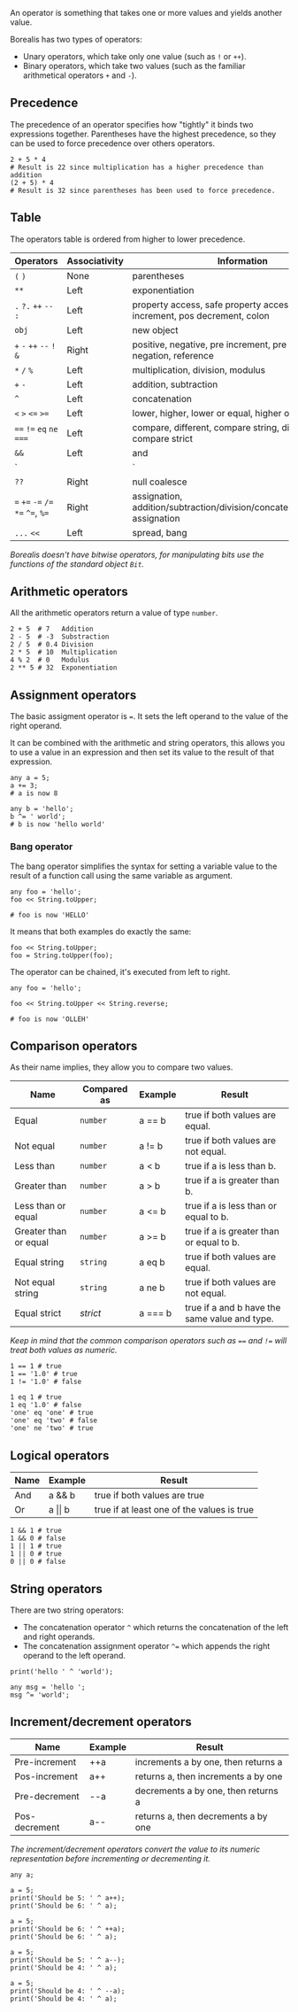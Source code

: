 An operator is something that takes one or more values and yields another value.

Borealis has two types of operators:

* Unary operators, which take only one value (such as `!` or `++`).
* Binary operators, which take two values (such as the familiar arithmetical operators `+` and `-`).

## Precedence

The precedence of an operator specifies how "tightly" it binds two expressions together. Parentheses have the highest precedence, so they can be used to force precedence over others operators.

```borealis
2 + 5 * 4
# Result is 22 since multiplication has a higher precedence than addition
(2 + 5) * 4
# Result is 32 since parentheses has been used to force precedence.
```

## Table

The operators table is ordered from higher to lower precedence.

|  Operators                         | Associativity | Information                                                                  |
|----------------------------------- |---------------|------------------------------------------------------------------------------|
| `(` `)`                            | None          | parentheses                                                                  |
| `**`                               | Left          | exponentiation                                                               |
| `.` `?.` `++` `--` `:`             | Left          | property access, safe property access, pos increment, pos decrement, colon   |
| `obj`                              | Left          | new object                                                                   |
| `+` `-` `++` `--` `!` `&`          | Right         | positive, negative, pre increment, pre decrement, negation, reference        |
| `*` `/` `%`                        | Left          | multiplication, division, modulus                                            |
| `+` `-`                            | Left          | addition, subtraction                                                        |
| `^`                                | Left          | concatenation                                                                |
| `<` `>` `<=` `>=`                  | Left          | lower, higher, lower or equal, higher or equal                               |
| `==` `!=` `eq` `ne` `===`          | Left          | compare, different, compare string, different string, compare strict         |
| `&&`                               | Left          | and                                                                          |
| `||`                               | Left          | or                                                                           |
| `??`                               | Right         | null coalesce                                                                |
| `=` `+=` `-=` `/=` `*=` `^=`, `%=` | Right         | assignation, addition/subtraction/division/concatenation/modulus assignation |
| `...` `<<`                         | Left          | spread, bang                                                                 |

_Borealis doesn't have bitwise operators, for manipulating bits use the functions of the standard object `Bit`._

## Arithmetic operators

All the arithmetic operators return a value of type `number`.

```borealis
2 + 5  # 7   Addition
2 - 5  # -3  Substraction
2 / 5  # 0.4 Division
2 * 5  # 10  Multiplication
4 % 2  # 0   Modulus
2 ** 5 # 32  Exponentiation
```

## Assignment operators

The basic assigment operator is `=`. It sets the left operand to the value of the right operand.

It can be combined with the arithmetic and string operators, this allows you to use a value in an expression and then set its value to the result of that expression.

```borealis
any a = 5;
a += 3;
# a is now 8

any b = 'hello';
b ^= ' world';
# b is now 'hello world'
```

### Bang operator

The bang operator simplifies the syntax for setting a variable value to the result of a function call using the same variable as argument.

```borealis
any foo = 'hello';
foo << String.toUpper;

# foo is now 'HELLO'
```

It means that both examples do exactly the same:

```borealis
foo << String.toUpper;
foo = String.toUpper(foo);
```

The operator can be chained, it's executed from left to right.

```borealis
any foo = 'hello';

foo << String.toUpper << String.reverse;

# foo is now 'OLLEH'
```

## Comparison operators

As their name implies, they allow you to compare two values.


| Name                    | Compared as | Example | Result                                          |
|-------------------------|-------------|---------|-------------------------------------------------|
| Equal                   | `number`    | a == b  | true if both values are equal.                  |
| Not equal               | `number`    | a != b  | true if both values are not equal.              |
| Less than               | `number`    | a < b   | true if a is less than b.                       |
| Greater than            | `number`    | a > b   | true if a is greater than b.                    |
| Less than or equal      | `number`    | a <= b  | true if a is less than or equal to b.           |
| Greater than or equal   | `number`    | a >= b  | true if a is greater than or equal to b.        |
| Equal string            | `string`    | a eq b  | true if both values are equal.                  |
| Not equal string        | `string`    | a ne b  | true if both values are not equal.              |
| Equal strict            | _strict_    | a === b | true if a and b have the same value and type.   |

_Keep in mind that the common comparison operators such as `==` and `!=` will treat both values as numeric._

```borealis
1 == 1 # true
1 == '1.0' # true
1 != '1.0' # false
```

```borealis
1 eq 1 # true
1 eq '1.0' # false
'one' eq 'one' # true
'one' eq 'two' # false
'one' ne 'two' # true
```

## Logical operators

| Name  | Example   | Result                                     |
|-------|-----------|--------------------------------------------|
| And   | a && b    | true if both values are true               |
| Or    | a \|\| b  | true if at least one of the values is true |

```borealis
1 && 1 # true
1 && 0 # false
1 || 1 # true
1 || 0 # true
0 || 0 # false
```

## String operators

There are two string operators:

* The concatenation operator `^` which returns the concatenation of the left and right operands.
* The concatenation assignment operator `^=` which appends the right operand to the left operand.

```borealis
print('hello ' ^ 'world');
```

```borealis
any msg = 'hello ';
msg ^= 'world';
```

## Increment/decrement operators

| Name            | Example | Result                              |
|-----------------|---------|-------------------------------------|
| Pre-increment   | ++a     | increments a by one, then returns a |
| Pos-increment   | a++     | returns a, then increments a by one |
| Pre-decrement   | --a     | decrements a by one, then returns a |
| Pos-decrement   | a--     | returns a, then decrements a by one |

_The increment/decrement operators convert the value to its numeric representation before incrementing or decrementing it._

```borealis
any a;

a = 5;
print('Should be 5: ' ^ a++);
print('Should be 6: ' ^ a);

a = 5;
print('Should be 6: ' ^ ++a);
print('Should be 6: ' ^ a);

a = 5;
print('Should be 5: ' ^ a--);
print('Should be 4: ' ^ a);

a = 5;
print('Should be 4: ' ^ --a);
print('Should be 4: ' ^ a);
```
